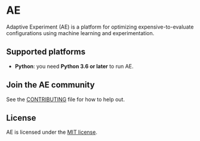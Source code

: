 # AE
Adaptive Experiment (AE) is a platform for optimizing expensive-to-evaluate configurations using machine learning and experimentation.

## Supported platforms

* **Python**: you need **Python 3.6 or later** to run AE.

## Join the AE community

See the [CONTRIBUTING](CONTRIBUTING.md) file for how to help out.

## License

AE is licensed under the [MIT license](LICENSE.md).
